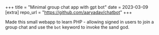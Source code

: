 +++
title = "Minimal group chat app with gpt bot"
date = 2023-03-09
[extra]
repo_url = "https://github.com/aaryadav/chatbot"
+++

Made this small webapp to learn PHP - allowing signed in users to join a group chat and use the `bot` keyword to invoke the sand god.